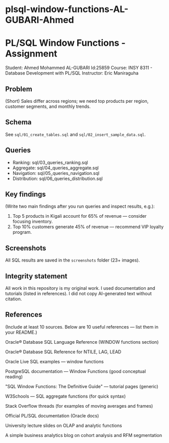 # plsql-window-functions-AL-GUBARI-Ahmed
# PL/SQL Window Functions - Assignment
Student: Ahmed Mohammed AL-GUBARI
Id:25859
Course: INSY 8311 - Database Development with PL/SQL
Instructor: Eric Maniraguha

## Problem
(Short) Sales differ across regions; we need top products per region, customer segments, and monthly trends.

## Schema
See `sql/01_create_tables.sql` and `sql/02_insert_sample_data.sql`.

## Queries
- Ranking: sql/03_queries_ranking.sql
- Aggregate: sql/04_queries_aggregate.sql
- Navigation: sql/05_queries_navigation.sql
- Distribution: sql/06_queries_distribution.sql

## Key findings
(Write two main findings after you run queries and inspect results, e.g.):
1. Top 5 products in Kigali account for 65% of revenue — consider focusing inventory.
2. Top 10% customers generate 45% of revenue — recommend VIP loyalty program.

## Screenshots
All SQL results are saved in the `screenshots` folder (23+ images).

## Integrity statement
All work in this repository is my original work. I used documentation and tutorials (listed in references). I did not copy AI-generated text without citation.

## References
(Include at least 10 sources. Below are 10 useful references — list them in your README.)

Oracle® Database SQL Language Reference (WINDOW functions section)

Oracle® Database SQL Reference for NTILE, LAG, LEAD

Oracle Live SQL examples — window functions

PostgreSQL documentation — Window Functions (good conceptual reading)

"SQL Window Functions: The Definitive Guide" — tutorial pages (generic)

W3Schools — SQL aggregate functions (for quick syntax)

Stack Overflow threads (for examples of moving averages and frames)

Official PL/SQL documentation (Oracle docs)

University lecture slides on OLAP and analytic functions

A simple business analytics blog on cohort analysis and RFM segmentation
